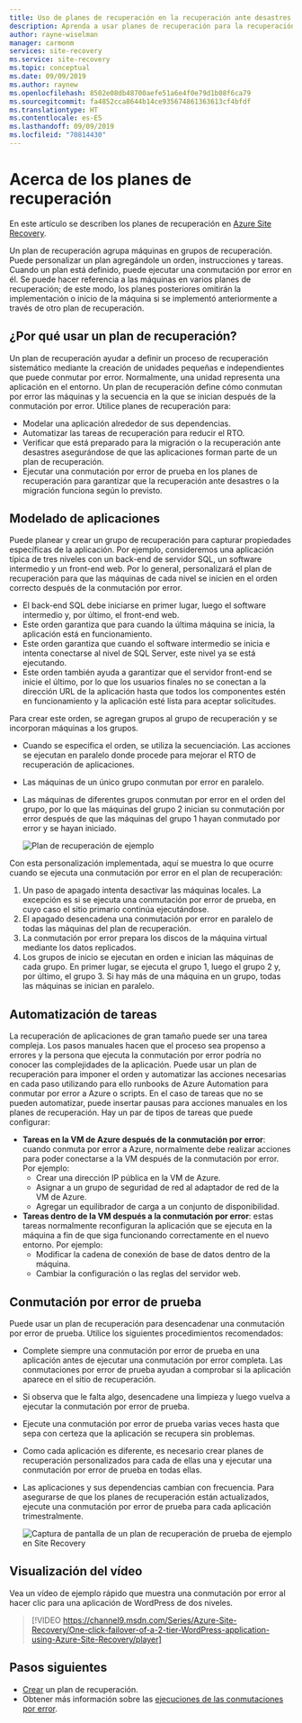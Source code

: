 ```yaml
---
title: Uso de planes de recuperación en la recuperación ante desastres con Azure Site Recovery
description: Aprenda a usar planes de recuperación para la recuperación ante desastres con el servicio Azure Site Recovery.
author: rayne-wiselman
manager: carmonm
services: site-recovery
ms.service: site-recovery
ms.topic: conceptual
ms.date: 09/09/2019
ms.author: raynew
ms.openlocfilehash: 8502e08db48700aefe51a6e4f0e79d1b08f6ca79
ms.sourcegitcommit: fa4852cca8644b14ce935674861363613cf4bfdf
ms.translationtype: HT
ms.contentlocale: es-ES
ms.lasthandoff: 09/09/2019
ms.locfileid: "70814430"
---
```

# <a name="about-recovery-plans"></a>Acerca de los planes de recuperación

En este artículo se describen los planes de recuperación en [Azure Site Recovery](site-recovery-overview.md).

Un plan de recuperación agrupa máquinas en grupos de recuperación. Puede personalizar un plan agregándole un orden, instrucciones y tareas. Cuando un plan está definido, puede ejecutar una conmutación por error en él.  Se puede hacer referencia a las máquinas en varios planes de recuperación; de este modo, los planes posteriores omitirán la implementación o inicio de la máquina si se implementó anteriormente a través de otro plan de recuperación.


## <a name="why-use-a-recovery-plan"></a>¿Por qué usar un plan de recuperación?

Un plan de recuperación ayudar a definir un proceso de recuperación sistemático mediante la creación de unidades pequeñas e independientes que puede conmutar por error. Normalmente, una unidad representa una aplicación en el entorno. Un plan de recuperación define cómo conmutan por error las máquinas y la secuencia en la que se inician después de la conmutación por error. Utilice planes de recuperación para:

* Modelar una aplicación alrededor de sus dependencias.
* Automatizar las tareas de recuperación para reducir el RTO.
* Verificar que está preparado para la migración o la recuperación ante desastres asegurándose de que las aplicaciones forman parte de un plan de recuperación.
* Ejecutar una conmutación por error de prueba en los planes de recuperación para garantizar que la recuperación ante desastres o la migración funciona según lo previsto.


## <a name="model-apps"></a>Modelado de aplicaciones

Puede planear y crear un grupo de recuperación para capturar propiedades específicas de la aplicación. Por ejemplo, consideremos una aplicación típica de tres niveles con un back-end de servidor SQL, un software intermedio y un front-end web. Por lo general, personalizará el plan de recuperación para que las máquinas de cada nivel se inicien en el orden correcto después de la conmutación por error.

- El back-end SQL debe iniciarse en primer lugar, luego el software intermedio y, por último, el front-end web.
- Este orden garantiza que para cuando la última máquina se inicia, la aplicación está en funcionamiento.
- Este orden garantiza que cuando el software intermedio se inicia e intenta conectarse al nivel de SQL Server, este nivel ya se está ejecutando. 
- Este orden también ayuda a garantizar que el servidor front-end se inicie el último, por lo que los usuarios finales no se conectan a la dirección URL de la aplicación hasta que todos los componentes estén en funcionamiento y la aplicación esté lista para aceptar solicitudes.

Para crear este orden, se agregan grupos al grupo de recuperación y se incorporan máquinas a los grupos.
- Cuando se especifica el orden, se utiliza la secuenciación. Las acciones se ejecutan en paralelo donde procede para mejorar el RTO de recuperación de aplicaciones.
- Las máquinas de un único grupo conmutan por error en paralelo.
- Las máquinas de diferentes grupos conmutan por error en el orden del grupo, por lo que las máquinas del grupo 2 inician su conmutación por error después de que las máquinas del grupo 1 hayan conmutado por error y se hayan iniciado.

    ![Plan de recuperación de ejemplo](./media/recovery-plan-overview/rp.png)

Con esta personalización implementada, aquí se muestra lo que ocurre cuando se ejecuta una conmutación por error en el plan de recuperación: 

1. Un paso de apagado intenta desactivar las máquinas locales. La excepción es si se ejecuta una conmutación por error de prueba, en cuyo caso el sitio primario continúa ejecutándose. 
2. El apagado desencadena una conmutación por error en paralelo de todas las máquinas del plan de recuperación.
3. La conmutación por error prepara los discos de la máquina virtual mediante los datos replicados.
4. Los grupos de inicio se ejecutan en orden e inician las máquinas de cada grupo. En primer lugar, se ejecuta el grupo 1, luego el grupo 2 y, por último, el grupo 3. Si hay más de una máquina en un grupo, todas las máquinas se inician en paralelo.


## <a name="automate-tasks"></a>Automatización de tareas

La recuperación de aplicaciones de gran tamaño puede ser una tarea compleja. Los pasos manuales hacen que el proceso sea propenso a errores y la persona que ejecuta la conmutación por error podría no conocer las complejidades de la aplicación. Puede usar un plan de recuperación para imponer el orden y automatizar las acciones necesarias en cada paso utilizando para ello runbooks de Azure Automation para conmutar por error a Azure o scripts. En el caso de tareas que no se pueden automatizar, puede insertar pausas para acciones manuales en los planes de recuperación. Hay un par de tipos de tareas que puede configurar:

* **Tareas en la VM de Azure después de la conmutación por error**: cuando conmuta por error a Azure, normalmente debe realizar acciones para poder conectarse a la VM después de la conmutación por error. Por ejemplo: 
    * Crear una dirección IP pública en la VM de Azure.
    * Asignar a un grupo de seguridad de red al adaptador de red de la VM de Azure.
    * Agregar un equilibrador de carga a un conjunto de disponibilidad.
* **Tareas dentro de la VM después a la conmutación por error**: estas tareas normalmente reconfiguran la aplicación que se ejecuta en la máquina a fin de que siga funcionando correctamente en el nuevo entorno. Por ejemplo:
    * Modificar la cadena de conexión de base de datos dentro de la máquina.
    * Cambiar la configuración o las reglas del servidor web.


## <a name="test-failover"></a>Conmutación por error de prueba

Puede usar un plan de recuperación para desencadenar una conmutación por error de prueba. Utilice los siguientes procedimientos recomendados:

- Complete siempre una conmutación por error de prueba en una aplicación antes de ejecutar una conmutación por error completa. Las conmutaciones por error de prueba ayudan a comprobar si la aplicación aparece en el sitio de recuperación.
- Si observa que le falta algo, desencadene una limpieza y luego vuelva a ejecutar la conmutación por error de prueba. 
- Ejecute una conmutación por error de prueba varias veces hasta que sepa con certeza que la aplicación se recupera sin problemas.
- Como cada aplicación es diferente, es necesario crear planes de recuperación personalizados para cada de ellas una y ejecutar una conmutación por error de prueba en todas ellas.
- Las aplicaciones y sus dependencias cambian con frecuencia. Para asegurarse de que los planes de recuperación están actualizados, ejecute una conmutación por error de prueba para cada aplicación trimestralmente.

    ![Captura de pantalla de un plan de recuperación de prueba de ejemplo en Site Recovery](./media/recovery-plan-overview/rptest.png)

## <a name="watch-the-video"></a>Visualización del vídeo

Vea un vídeo de ejemplo rápido que muestra una conmutación por error al hacer clic para una aplicación de WordPress de dos niveles.
    
> [!VIDEO https://channel9.msdn.com/Series/Azure-Site-Recovery/One-click-failover-of-a-2-tier-WordPress-application-using-Azure-Site-Recovery/player]



## <a name="next-steps"></a>Pasos siguientes

- [Crear](site-recovery-create-recovery-plans.md) un plan de recuperación.
- Obtener más información sobre las [ejecuciones de las conmutaciones por error](site-recovery-failover.md).  
